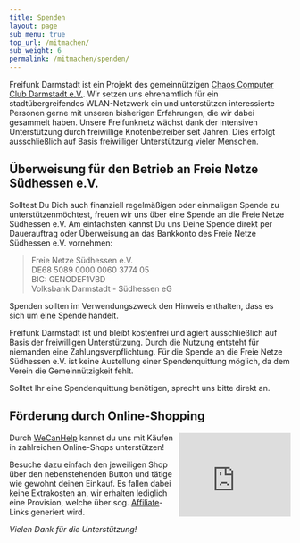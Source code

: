 ```yaml
---
title: Spenden
layout: page
sub_menu: true
top_url: /mitmachen/
sub_weight: 6
permalink: /mitmachen/spenden/
---
```


Freifunk Darmstadt ist ein Projekt des gemeinnützigen [Chaos Computer Club Darmstadt e.V.](https://www.chaos-darmstadt.de). Wir setzen uns ehrenamtlich für ein stadtübergreifendes WLAN-Netzwerk ein und unterstützen interessierte Personen gerne mit unseren bisherigen Erfahrungen, die wir dabei gesammelt haben.
Unsere Freifunknetz wächst dank der intensiven Unterstützung durch freiwillige Knotenbetreiber seit Jahren. Dies erfolgt ausschließlich auf Basis freiwilliger Unterstützung vieler Menschen.

## Überweisung für den Betrieb an Freie Netze Südhessen e.V.
Solltest Du Dich auch finanziell regelmäßigen oder einmaligen Spende zu unterstützenmöchtest, freuen wir uns über eine Spende an die Freie Netze Südhessen e.V.
Am einfachsten kannst Du uns Deine Spende direkt per Dauerauftrag oder Überweisung an das Bankkonto des Freie Netze Südhessen e.V. vornehmen:

<blockquote>
  Freie Netze Südhessen e.V.<br/>
  DE68 5089 0000 0060 3774 05<br/>
  BIC: GENODEF1VBD<br/>
  Volksbank Darmstadt - Südhessen eG
</blockquote>

Spenden sollten im Verwendungszweck den Hinweis enthalten, dass es sich um eine Spende handelt.

Freifunk Darmstadt ist und bleibt kostenfrei und agiert ausschließlich auf Basis der freiwilligen Unterstützung. Durch die Nutzung entsteht für niemanden eine Zahlungsverpflichtung.
Für die Spende an die Freie Netze Südhessen e.V. ist keine Austellung einer Spendenquittung möglich, da dem Verein die Gemeinnützigkeit fehlt.

Solltet Ihr eine Spendenquittung benötigen, sprecht uns bitte direkt an.

## Förderung durch Online-Shopping

<div style="float:right">
  <!-- Anfang WeCanHelp -->
  <iframe height="150" width="200" src="https://www.bildungsspender.org/extern/wch/spendenstandbanner.php?kt=464293002&url=464293002" scrolling="no" frameborder="0"> </iframe><br/>
  <!-- Ende WeCanHelp -->
</div>

Durch [WeCanHelp](https://www.wecanhelp.de/464293002/shopsearch) kannst du uns mit Käufen in zahlreichen Online-Shops unterstützen!

Besuche dazu einfach den jeweiligen Shop über den nebenstehenden Button und tätige wie gewohnt deinen Einkauf. Es fallen dabei keine Extrakosten an, 
wir erhalten lediglich eine Provision, welche über sog. [Affiliate](https://de.wikipedia.org/wiki/Affiliate-Marketing)-Links generiert wird.

*Vielen Dank für die Unterstützung!*
